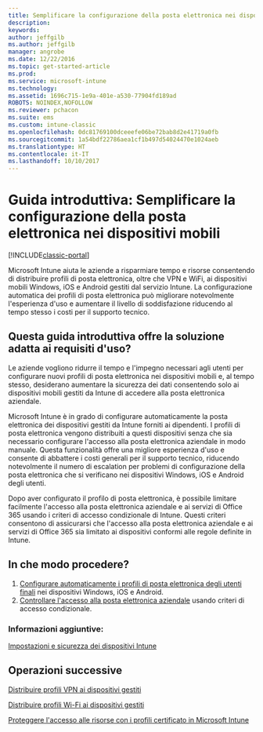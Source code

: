 ```yaml
---
title: Semplificare la configurazione della posta elettronica nei dispositivi mobili
description: 
keywords: 
author: jeffgilb
ms.author: jeffgilb
manager: angrobe
ms.date: 12/22/2016
ms.topic: get-started-article
ms.prod: 
ms.service: microsoft-intune
ms.technology: 
ms.assetid: 1696c715-1e9a-401e-a530-77904fd189ad
ROBOTS: NOINDEX,NOFOLLOW
ms.reviewer: pchacon
ms.suite: ems
ms.custom: intune-classic
ms.openlocfilehash: 0dc81769100dceeefe06be72bab8d2e41719a0fb
ms.sourcegitcommit: 1a54bdf22786aea1cf1b497d54024470e1024aeb
ms.translationtype: HT
ms.contentlocale: it-IT
ms.lasthandoff: 10/10/2017
---
```

# <a name="quick-start-guide-simplify-email-configuration-on-mobile-devices"></a>Guida introduttiva: Semplificare la configurazione della posta elettronica nei dispositivi mobili

[!INCLUDE[classic-portal](../includes/classic-portal.md)]

Microsoft Intune aiuta le aziende a risparmiare tempo e risorse consentendo di distribuire profili di posta elettronica, oltre che VPN e WiFi, ai dispositivi mobili Windows, iOS e Android gestiti dal servizio Intune. La configurazione automatica dei profili di posta elettronica può migliorare notevolmente l'esperienza d'uso e aumentare il livello di soddisfazione riducendo al tempo stesso i costi per il supporto tecnico.

## <a name="is-this-quick-start-guide-right-for-me"></a>Questa guida introduttiva offre la soluzione adatta ai requisiti d'uso?
Le aziende vogliono ridurre il tempo e l'impegno necessari agli utenti per configurare nuovi profili di posta elettronica nei dispositivi mobili e, al tempo stesso, desiderano aumentare la sicurezza dei dati consentendo solo ai dispositivi mobili gestiti da Intune di accedere alla posta elettronica aziendale.

Microsoft Intune è in grado di configurare automaticamente la posta elettronica dei dispositivi gestiti da Intune forniti ai dipendenti. I profili di posta elettronica vengono distribuiti a questi dispositivi senza che sia necessario configurare l'accesso alla posta elettronica aziendale in modo manuale. Questa funzionalità offre una migliore esperienza d'uso e consente di abbattere i costi generali per il supporto tecnico, riducendo notevolmente il numero di escalation per problemi di configurazione della posta elettronica che si verificano nei dispositivi Windows, iOS e Android degli utenti.

Dopo aver configurato il profilo di posta elettronica, è possibile limitare facilmente l'accesso alla posta elettronica aziendale e ai servizi di Office 365 usando i criteri di accesso condizionale di Intune. Questi criteri consentono di assicurarsi che l'accesso alla posta elettronica aziendale e ai servizi di Office 365 sia limitato ai dispositivi conformi alle regole definite in Intune.

## <a name="how-do-i-do-it"></a>In che modo procedere?
1.  [Configurare automaticamente i profili di posta elettronica degli utenti finali](/intune-classic/deploy-use/configure-access-to-corporate-email-using-email-profiles-with-microsoft-intune) nei dispositivi Windows, iOS e Android.
2.  [Controllare l'accesso alla posta elettronica aziendale](/intune-classic/deploy-use/restrict-access-to-email-and-o365-services-with-microsoft-intune) usando criteri di accesso condizionale.


### <a name="additional-information"></a>Informazioni aggiuntive:
[Impostazioni e sicurezza dei dispositivi Intune](/intune-classic/deploy-use/manage-settings-and-features-on-your-devices-with-microsoft-intune-policies)

## <a name="what-should-i-do-next"></a>Operazioni successive
[Distribuire profili VPN ai dispositivi gestiti](/intune-classic/deploy-use/vpn-connections-in-microsoft-intune)

[Distribuire profili Wi-Fi ai dispositivi gestiti](/intune-classic/deploy-use/wi-fi-connections-in-microsoft-intune)

[Proteggere l'accesso alle risorse con i profili certificato in Microsoft Intune](/intune-classic/deploy-use/secure-resource-access-with-certificate-profiles)
